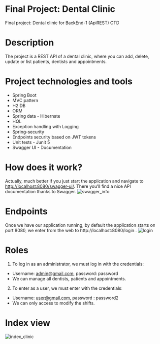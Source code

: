# Final Project: Dental Clinic
Final project: Dental clinic for BackEnd-1 (ApiREST) CTD

# Description
The project is a REST API of a dental clinic, where you can add, delete, update or list patients, dentists and appointments.

# Project technologies and tools
* Spring Boot
* MVC pattern
* H2 DB
* ORM
* Spring data - Hibernate
* HQL
* Exception handling with Logging
* Spring-security
* Endpoints security based on JWT tokens
* Unit tests - Junit 5
* Swagger UI - Documentation

# How does it work?
Actually, much better if you just start the application and navigate to [http://localhost:8080/swagger-ui/](http://localhost:8080/swagger-ui/index.html#/). There you'll find a nice API documentation thanks to Swagger.
![swagger_info](https://user-images.githubusercontent.com/86891538/178162702-8cb69ef2-d9c9-4760-8e80-1e160801012c.png)

# Endpoints
Once we have our application running, by default the application starts on port 8080, we enter from the web to http://localhost:8080/login .
![login](https://user-images.githubusercontent.com/86891538/178162723-cd7b700e-db6e-4f7f-8cf7-ac1dc89020b7.png)

# Roles
1. To log in as an administrator, we must log in with the credentials: 
* Username: admin@gmail.com, password: password 
* We can manage all dentists, patients and appointments.
2. To enter as a user, we must enter with the credentials: 
* Username: user@gmail.com, password : password2 
* We can only access to modify the shifts.

# Index view
![index_clinic](https://user-images.githubusercontent.com/86891538/178162776-06ab859d-d2d4-4c07-b397-4f0bbcbd2e71.png)

